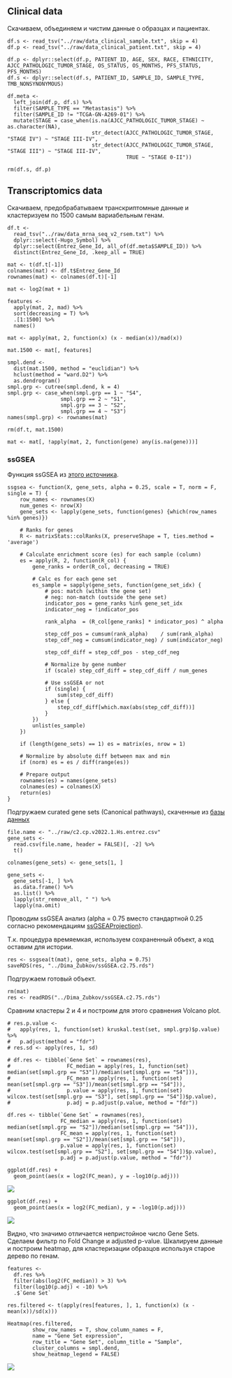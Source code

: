 ## Clinical data

Скачиваем, объединяем и чистим данные о образцах и пациентах.

    df.s <- read_tsv("../raw/data_clinical_sample.txt", skip = 4)
    df.p <- read_tsv("../raw/data_clinical_patient.txt", skip = 4)

    df.p <- dplyr::select(df.p, PATIENT_ID, AGE, SEX, RACE, ETHNICITY, AJCC_PATHOLOGIC_TUMOR_STAGE, OS_STATUS, OS_MONTHS, PFS_STATUS, PFS_MONTHS)
    df.s <- dplyr::select(df.s, PATIENT_ID, SAMPLE_ID, SAMPLE_TYPE, TMB_NONSYNONYMOUS)

    df.meta <-
      left_join(df.p, df.s) %>%
      filter(SAMPLE_TYPE == "Metastasis") %>%
      filter(SAMPLE_ID != "TCGA-GN-A269-01") %>%
      mutate(STAGE = case_when(is.na(AJCC_PATHOLOGIC_TUMOR_STAGE) ~ as.character(NA),
                               str_detect(AJCC_PATHOLOGIC_TUMOR_STAGE, "STAGE IV") ~ "STAGE III-IV",
                               str_detect(AJCC_PATHOLOGIC_TUMOR_STAGE, "STAGE III") ~ "STAGE III-IV",
                                          TRUE ~ "STAGE 0-II"))

    rm(df.s, df.p)

## Transcriptomics data

Скачиваем, предобрабатываем транскриптомные данные и кластеризуем по
1500 самым вариабельным генам.

    df.t <- 
      read_tsv("../raw/data_mrna_seq_v2_rsem.txt") %>%
      dplyr::select(-Hugo_Symbol) %>%
      dplyr::select(Entrez_Gene_Id, all_of(df.meta$SAMPLE_ID)) %>%
      distinct(Entrez_Gene_Id, .keep_all = TRUE)

    mat <- t(df.t[-1])
    colnames(mat) <- df.t$Entrez_Gene_Id
    rownames(mat) <- colnames(df.t)[-1]

    mat <- log2(mat + 1)

    features <- 
      apply(mat, 2, mad) %>%
      sort(decreasing = T) %>%
      .[1:1500] %>%
      names()

    mat <- apply(mat, 2, function(x) (x - median(x))/mad(x))

    mat.1500 <- mat[, features]

    smpl.dend <- 
      dist(mat.1500, method = "euclidian") %>%
      hclust(method = "ward.D2") %>%
      as.dendrogram()
    smpl.grp <- cutree(smpl.dend, k = 4)
    smpl.grp <- case_when(smpl.grp == 1 ~ "S4",
                     smpl.grp == 2 ~ "S1",
                     smpl.grp == 3 ~ "S2",
                     smpl.grp == 4 ~ "S3")
    names(smpl.grp) <- rownames(mat)

    rm(df.t, mat.1500)

    mat <- mat[, !apply(mat, 2, function(gene) any(is.na(gene)))]

### ssGSEA

Функция ssGSEA из [этого
источника](https://rpubs.com/pranali018/SSGSEA).

    ssgsea <- function(X, gene_sets, alpha = 0.25, scale = T, norm = F, single = T) {
        row_names <- rownames(X)
        num_genes <- nrow(X)
        gene_sets <- lapply(gene_sets, function(genes) {which(row_names %in% genes)})

        # Ranks for genes
        R <- matrixStats::colRanks(X, preserveShape = T, ties.method = 'average')

        # Calculate enrichment score (es) for each sample (column)
        es = apply(R, 2, function(R_col) {
            gene_ranks = order(R_col, decreasing = TRUE)

            # Calc es for each gene set
            es_sample = sapply(gene_sets, function(gene_set_idx) {
                # pos: match (within the gene set)
                # neg: non-match (outside the gene set)
                indicator_pos = gene_ranks %in% gene_set_idx
                indicator_neg = !indicator_pos

                rank_alpha  = (R_col[gene_ranks] * indicator_pos) ^ alpha

                step_cdf_pos = cumsum(rank_alpha)    / sum(rank_alpha)
                step_cdf_neg = cumsum(indicator_neg) / sum(indicator_neg)

                step_cdf_diff = step_cdf_pos - step_cdf_neg

                # Normalize by gene number
                if (scale) step_cdf_diff = step_cdf_diff / num_genes

                # Use ssGSEA or not
                if (single) {
                    sum(step_cdf_diff)
                } else {
                    step_cdf_diff[which.max(abs(step_cdf_diff))]
                }
            })
            unlist(es_sample)
        })

        if (length(gene_sets) == 1) es = matrix(es, nrow = 1)

        # Normalize by absolute diff between max and min
        if (norm) es = es / diff(range(es))

        # Prepare output
        rownames(es) = names(gene_sets)
        colnames(es) = colnames(X)
        return(es)
    }

Подгружаем curated gene sets (Canonical pathways), скаченные из [базы
данных](http://www.gsea-msigdb.org/gsea/msigdb/collections.jsp)

    file.name <- "../raw/c2.cp.v2022.1.Hs.entrez.csv"
    gene_sets <- 
      read.csv(file.name, header = FALSE)[, -2] %>%
      t()

    colnames(gene_sets) <- gene_sets[1, ]

    gene_sets <-
      gene_sets[-1, ] %>%
      as.data.frame() %>%
      as.list() %>%
      lapply(str_remove_all, " ") %>%
      lapply(na.omit)

Проводим ssGSEA анализ (alpha = 0.75 вместо стандартной 0.25 согласно
рекомендациям
[ssGSEAProjection](https://www.genepattern.org/modules/docs/ssGSEAProjection/4#gsc.tab=0)).

Т.к. процедура времяемкая, используем сохраненный объект, а код оставим
для истории.

    res <- ssgsea(t(mat), gene_sets, alpha = 0.75)
    saveRDS(res, "../Dima_Zubkov/ssGSEA.c2.75.rds")

Подгружаем готовый объект.

    rm(mat)
    res <- readRDS("../Dima_Zubkov/ssGSEA.c2.75.rds")

Сравним кластеры 2 и 4 и построим для этого сравнения Volcano plot.

    # res.p.value <-
    #   apply(res, 1, function(set) kruskal.test(set, smpl.grp)$p.value) %>%
    #   p.adjust(method = "fdr")
    # res.sd <- apply(res, 1, sd)

    # df.res <- tibble(`Gene Set` = rownames(res),
    #                  FC_median = apply(res, 1, function(set) median(set[smpl.grp == "S3"])/median(set[smpl.grp == "S4"])),
    #                  FC_mean = apply(res, 1, function(set) mean(set[smpl.grp == "S3"])/mean(set[smpl.grp == "S4"])),
    #                  p.value = apply(res, 1, function(set) wilcox.test(set[smpl.grp == "S3"], set[smpl.grp == "S4"])$p.value),
    #                  p.adj = p.adjust(p.value, method = "fdr"))

    df.res <- tibble(`Gene Set` = rownames(res),
                     FC_median = apply(res, 1, function(set) median(set[smpl.grp == "S2"])/median(set[smpl.grp == "S4"])),
                     FC_mean = apply(res, 1, function(set) mean(set[smpl.grp == "S2"])/mean(set[smpl.grp == "S4"])),
                     p.value = apply(res, 1, function(set) wilcox.test(set[smpl.grp == "S2"], set[smpl.grp == "S4"])$p.value),
                     p.adj = p.adjust(p.value, method = "fdr"))

    ggplot(df.res) +
      geom_point(aes(x = log2(FC_mean), y = -log10(p.adj)))

![](Report_DZ_ssGSEA_files/figure-markdown_strict/gsea_stat-1.png)

    ggplot(df.res) +
      geom_point(aes(x = log2(FC_median), y = -log10(p.adj)))

![](Report_DZ_ssGSEA_files/figure-markdown_strict/gsea_stat-2.png)

Видно, что значимо отличается непристойное число Gene Sets. Сделаем
фильтр по Fold Change и adjusted p-value. Шкалируем данные и построим
heatmap, для кластеризации образцов используя старое дерево по генам.

    features <- 
      df.res %>%
      filter(abs(log2(FC_median)) > 3) %>%
      filter(log10(p.adj) < -10) %>%
      .$`Gene Set`

    res.filtered <- t(apply(res[features, ], 1, function(x) (x - mean(x))/sd(x)))

    Heatmap(res.filtered, 
            show_row_names = T, show_column_names = F,
            name = "Gene Set expression",
            row_title = "Gene Set", column_title = "Sample",
            cluster_columns = smpl.dend,
            show_heatmap_legend = FALSE)

![](Report_DZ_ssGSEA_files/figure-markdown_strict/gsea_heatmap-1.png)
